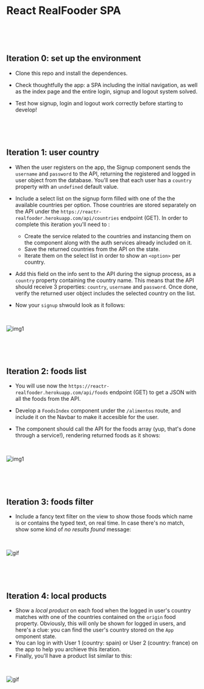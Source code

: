 # React RealFooder SPA
<p>&nbsp;</p>
<p>&nbsp;</p>

## Iteration 0: set up the environment

- Clone this repo and install the dependences.

- Check thoughtfully the app: a SPA including the initial navigation, as well as the index page and the entire login, signup and logout system solved. 

- Test how signup, login and logout work correctly before starting to develop!
<p>&nbsp;</p>
<p>&nbsp;</p>

## Iteration 1: user country
- When the user registers on the app, the Signup component sends the `username` and `password` to the API, returning the registered and logged in user object from the database. You'll see that each user has a `country` property with an `undefined` default value.

- Include a select list on the signup form filled with one of the the available countries per option. Those countries are stored separately on the API under the `https://reactr-realfooder.herokuapp.com/api/countries` endpoint (GET). In order to complete this iteration you'll need to :
  - Create the service related to the countries and instancing them on the component along with the auth services already included on it.
  - Save the returned countries from the API on the state.
  - Iterate them on the select list in order to show an `<option>` per country.

- Add this field on the info sent to the API during the signup process, as a `country` property containing the country name. This means that the API should receive 3 properties: `country`, `username` and `password`. Once done, verify the returned user object includes the selected country on the list. 

- Now your `signup` shwould look as it follows: <p>&nbsp;</p>

![img1](https://res.cloudinary.com/ironhack-german/video/upload/e_loop/v1590927049/vid5.gif)
<p>&nbsp;</p>
<p>&nbsp;</p>


## Iteration 2: foods list
- You will use now the `https://reactr-realfooder.herokuapp.com/api/foods` endpoint (GET) to get a JSON with all the foods from the API.

- Develop a `FoodsIndex` component under the `/alimentos` route, and include it on the Navbar to make it accesible for the user.

- The component should call the API for the foods array (yup, that's done through a service!), rendering returned foods as it shows: <p>&nbsp;</p>

![img1](https://res.cloudinary.com/ironhack-german/image/upload/v1590923235/s1.png)
<p>&nbsp;</p>
<p>&nbsp;</p>

## Iteration 3: foods filter

- Include a fancy text filter on the view to show those foods which name is or contains the typed text, on real time. In case there's no match, show some kind of _no results found_ message: <p>&nbsp;</p>

![gif](https://res.cloudinary.com/ironhack-german/video/upload/e_loop/v1590924407/vid3.gif)
<p>&nbsp;</p>
<p>&nbsp;</p>

## Iteration 4: local products

- Show a _local product_ on each food when the logged in user's country matches with one of the countries contained on the `origin` food property. Obviously, this will only be shown for logged in users, and here's a clue: you can find the user's country stored on the `App` omponent state.
- You can log in with User 1 (country: spain) or User 2 (country: france) on the app to help you archieve this iteration.
- Finally, you'll have a product list similar to this: <p>&nbsp;</p>

![gif](https://res.cloudinary.com/ironhack-german/image/upload/v1590941896/Captura_de_pantalla_2020-05-31_a_las_18.17.01.png)
